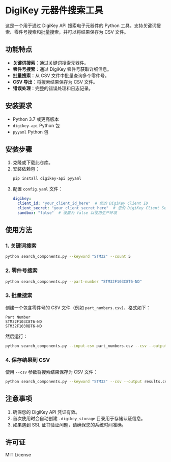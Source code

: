 # DigiKey 元器件搜索工具

这是一个用于通过 DigiKey API 搜索电子元器件的 Python 工具。支持关键词搜索、零件号搜索和批量搜索，并可以将结果保存为 CSV 文件。

## 功能特点
- **关键词搜索**：通过关键词搜索元器件。
- **零件号搜索**：通过 DigiKey 零件号获取详细信息。
- **批量搜索**：从 CSV 文件中批量查询多个零件号。
- **CSV 导出**：将搜索结果保存为 CSV 文件。
- **错误处理**：完整的错误处理和日志记录。

## 安装要求
- Python 3.7 或更高版本
- `digikey-api` Python 包
- `pyyaml` Python 包

## 安装步骤
1. 克隆或下载此仓库。
2. 安装依赖包：
   ```bash
   pip install digikey-api pyyaml
   ```
3. 配置 `config.yaml` 文件：
   ```yaml
   digikey:
     client_id: "your_client_id_here"  # 您的 DigiKey Client ID
     client_secret: "your_client_secret_here"  # 您的 DigiKey Client Secret
     sandbox: "false"  # 设置为 false 以使用生产环境
   ```

## 使用方法
### 1. 关键词搜索
```bash
python search_components.py --keyword "STM32" --count 5
```

### 2. 零件号搜索
```bash
python search_components.py --part-number "STM32F103C8T6-ND"
```

### 3. 批量搜索
创建一个包含零件号的 CSV 文件（例如 `part_numbers.csv`），格式如下：
```csv
Part Number
STM32F103C8T6-ND
STM32F103RBT6-ND
```

然后运行：
```bash
python search_components.py --input-csv part_numbers.csv --csv --output results.csv
```

### 4. 保存结果到 CSV
使用 `--csv` 参数将搜索结果保存为 CSV 文件：
```bash
python search_components.py --keyword "STM32" --csv --output results.csv
```

## 注意事项
1. 确保您的 DigiKey API 凭证有效。
2. 首次使用时会自动创建 `.digikey_storage` 目录用于存储认证信息。
3. 如果遇到 SSL 证书验证问题，请确保您的系统时间准确。

## 许可证
MIT License